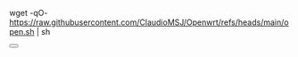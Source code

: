 wget -qO- https://raw.githubusercontent.com/ClaudioMSJ/Openwrt/refs/heads/main/open.sh | sh

<div _ngcontent-ng-c1826447281="" class="buttons ng-tns-c1826447281-45 ng-star-inserted"><button _ngcontent-ng-c1826447281="" aria-label="Copiar o código" mat-icon-button="" mattooltip="Copiar o código" class="mdc-icon-button mat-mdc-icon-button mat-mdc-button-base mat-mdc-tooltip-trigger copy-button ng-tns-c1826447281-45 mat-unthemed ng-star-inserted" mat-ripple-loader-class-name="mat-mdc-button-ripple" mat-ripple-loader-centered="" jslog="179062;track:generic_click,impression;BardVeMetadataKey:[[&quot;r_d19c27e2469edefe&quot;,&quot;c_67b9a46f1d22f5eb&quot;,null,&quot;rc_b58aded4eeb22de5&quot;,null,null,&quot;pt&quot;,null,1,null,null,1,0]];mutable:true"><span class="mat-mdc-button-persistent-ripple mdc-icon-button__ripple"></span><mat-icon _ngcontent-ng-c1826447281="" role="img" fonticon="content_copy" class="mat-icon notranslate google-symbols mat-ligature-font mat-icon-no-color" aria-hidden="true" data-mat-icon-type="font" data-mat-icon-name="content_copy"></mat-icon><span class="mat-focus-indicator"></span><span class="mat-mdc-button-touch-target"></span><span class="mat-ripple mat-mdc-button-ripple"></span></button><!----><!----><!----></div>
